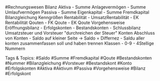  #Rechnungswesen Bilanz
   Aktiva
    - Summe Anlagevermögen
    - Summe Umlaufvermögen
   Passiva
    - Summe Eigenkapital
    - Summe Fremdkapital
   Bilanzgleichung
 Kenngrößen
   Rentabilität
    - UmsatzRentabilität
    - EK Rentabilität
   Qouten
    - FK Qoute
    - EK Qoute
 Vorgehensweise
   Eröffnungsbilanz
    - Erfolgskonten
    - Bestandskonten
    - Schlussbilanz
 Umsatzsteuer und Vorsteuer
   "durchreichen der Steuer"
 Konten
   Abschluss von Konten
    - Saldo auf kleiner Seite -> Saldo = Differnez
    - Saldu aller konten zusammenfassen soll und haben trennen
   Klassen
    - 0-9
    - 4Stellige Nummern

   Tags & Topics:
   #Saldo
   #Summe
   #Fremdkapital
   #Qoute
   #Bestandskonten
   #Nummer
   #Bilanzgleichung
   #Vorsteuer
   #Bestandskont
   #Konto
   #Erfolgskonten
   #Aktiva
   #Aktivum
   #Passiva
   #Vorgehensweise
   #Bilanz
   #Erfolgskont